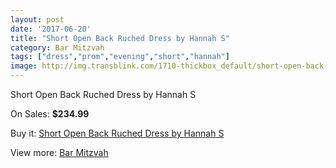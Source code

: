 ```yaml
---
layout: post
date: '2017-06-20'
title: "Short Open Back Ruched Dress by Hannah S"
category: Bar Mitzvah
tags: ["dress","prom","evening","short","hannah"]
image: http://img.transblink.com/1710-thickbox_default/short-open-back-ruched-dress-by-hannah-s.jpg
---
```

Short Open Back Ruched Dress by Hannah S

On Sales: **$234.99**
<a href="https://www.transblink.com/en/bar-mitzvah/549-short-open-back-ruched-dress-by-hannah-s.html"><amp-img layout="responsive" width="600" height="600" src="//img.transblink.com/1710-thickbox_default/short-open-back-ruched-dress-by-hannah-s.jpg" alt="Short Open Back Ruched Dress by Hannah S 0" /></a>
<a href="https://www.transblink.com/en/bar-mitzvah/549-short-open-back-ruched-dress-by-hannah-s.html"><amp-img layout="responsive" width="600" height="600" src="//img.transblink.com/1711-thickbox_default/short-open-back-ruched-dress-by-hannah-s.jpg" alt="Short Open Back Ruched Dress by Hannah S 1" /></a>

Buy it: [Short Open Back Ruched Dress by Hannah S](https://www.transblink.com/en/bar-mitzvah/549-short-open-back-ruched-dress-by-hannah-s.html "Short Open Back Ruched Dress by Hannah S")

View more: [Bar Mitzvah](https://www.transblink.com/en/2-bar-mitzvah "Bar Mitzvah")